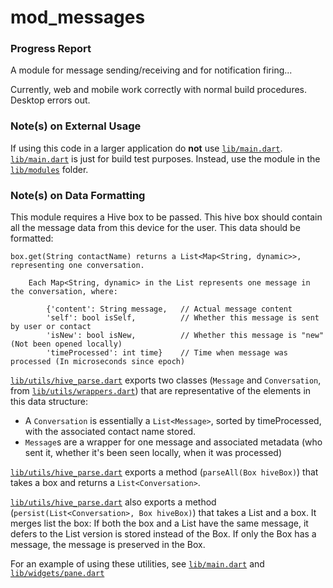 # mod_messages

### Progress Report

A module for message sending/receiving and for notification firing...

Currently, web and mobile work correctly with normal build procedures.
Desktop errors out.

### Note(s) on External Usage

If using this code in a larger application do **not** use [`lib/main.dart`](https://github.com/AKushWarrior/packages/blob/master/mod-messages/lib/main.dart). [`lib/main.dart`](https://github.com/AKushWarrior/packages/blob/master/mod-messages/lib/main.dart) is just for build test purposes. Instead, use the module in the [`lib/modules`](https://github.com/AKushWarrior/packages/blob/master/mod-messages/lib/modules) folder.

### Note(s) on Data Formatting

This module requires a Hive box to be passed. This hive box should contain all the message data from this device for the user. This data should be formatted:
```
box.get(String contactName) returns a List<Map<String, dynamic>>, representing one conversation.

    Each Map<String, dynamic> in the List represents one message in the conversation, where:
    
        {'content': String message,   // Actual message content
        'self': bool isSelf,          // Whether this message is sent by user or contact
        'isNew': bool isNew,          // Whether this message is "new" (Not been opened locally)
        'timeProcessed': int time}    // Time when message was processed (In microseconds since epoch)
```
[`lib/utils/hive_parse.dart`](https://github.com/AKushWarrior/packages/blob/master/mod-messages/lib/utils/hive_parse.dart)
exports two classes (`Message` and `Conversation`, from [`lib/utils/wrappers.dart`](https://github.com/AKushWarrior/packages/blob/master/mod-messages/lib/utils/wrappers.dart)) that are representative of the elements in this data structure:
* A `Conversation` is essentially a `List<Message>`, sorted by timeProcessed, with the associated contact name stored.
* `Message`s are a wrapper for one message and associated metadata (who sent it, whether it's been seen locally, when it was processed)

[`lib/utils/hive_parse.dart`](https://github.com/AKushWarrior/packages/blob/master/mod-messages/lib/utils/hive_parse.dart) exports a method (`parseAll(Box hiveBox)`) that takes a box and returns a `List<Conversation>`. 

[`lib/utils/hive_parse.dart`](https://github.com/AKushWarrior/packages/blob/master/mod-messages/lib/utils/hive_parse.dart) also exports a method (`persist(List<Conversation>, Box hiveBox)`) that takes a List<Conversation> and a box. It merges list the box: 
If both the box and a List have the same message, it defers to the List version is stored instead of the Box. If only the Box has a message, the message is preserved in the Box.

For an example of using these utilities, see [`lib/main.dart`](https://github.com/AKushWarrior/packages/blob/master/mod-messages/lib/main.dart) and [`lib/widgets/pane.dart`](https://github.com/AKushWarrior/packages/blob/master/mod-messages/lib/widgets/pane.dart)
